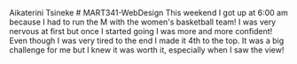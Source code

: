 Aikaterini Tsineke # MART341-WebDesign
This weekend I got up at 6:00 am because I had to run the M with the women's basketball team! I was very nervous at first but once I started going I was more and more confident! Even though I was very tired to the end I made it 4th to the top. It was a big challenge for me but I knew it was worth it, especially when I saw the view!
